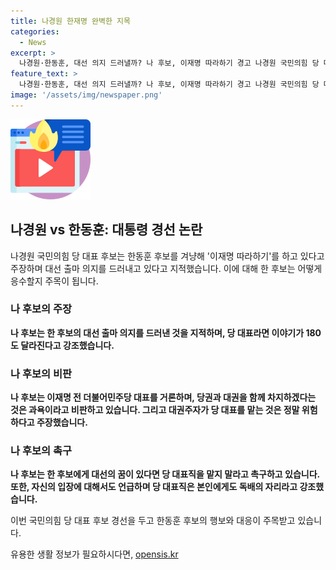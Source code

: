 ```yaml
---
title: 나경원 한재명 완벽한 지목
categories:
  - News
excerpt: >
  나경원·한동훈, 대선 의지 드러낼까? 나 후보, 이재명 따라하기 경고 나경원 국민의힘 당 대표 후보는 한동훈 후보를 향해 이재명을 따라 하고 있다고 지적하며, 대선 출마 의지를 드러낸 한 후보를 비판했다. 또한 대권주자가 당 대표직을 맡는 것은 위험하며, 당 대표직에서 물러나지 않는다면 한재명이 된다고 주장했다. 나 후보는 한 후보에 대해 대선의 꿈이 있다면 당 대표직은 맡지 말아야 한다고 촉구했다.
feature_text: >
  나경원·한동훈, 대선 의지 드러낼까? 나 후보, 이재명 따라하기 경고 나경원 국민의힘 당 대표 후보는 한동훈 후보를 향해 이재명을 따라 하고 있다고 지적하며, 대선 출마 의지를 드러낸 한 후보를 비판했다. 또한 대권주자가 당 대표직을 맡는 것은 위험하며, 당 대표직에서 물러나지 않는다면 한재명이 된다고 주장했다. 나 후보는 한 후보에 대해 대선의 꿈이 있다면 당 대표직은 맡지 말아야 한다고 촉구했다.
image: '/assets/img/newspaper.png'
---
```


<p><img src="/assets/img/news.png" alt="rentncar 속보" /></p>

<h2 data-ke-size="size26">나경원 vs 한동훈: 대통령 경선 논란</h2>

<p data-ke-size="size16">나경원 국민의힘 당 대표 후보는 한동훈 후보를 겨냥해 '이재명 따라하기'를 하고 있다고 주장하며 대선 출마 의지를 드러내고 있다고 지적했습니다. 이에 대해 한 후보는 어떻게 응수할지 주목이 됩니다.</p>

<h3><b>나 후보의 주장</b></h3>

<p data-ke-size="size16"><b>나 후보는 한 후보의 대선 출마 의지를 드러낸 것을 지적하며, 당 대표라면 이야기가 180도 달라진다고 강조했습니다.</b></p>

<h3><b>나 후보의 비판</b></h3>

<p data-ke-size="size16"><b>나 후보는 이재명 전 더불어민주당 대표를 거론하며, 당권과 대권을 함께 차지하겠다는 것은 과욕이라고 비판하고 있습니다. 그리고 대권주자가 당 대표를 맡는 것은 정말 위험하다고 주장했습니다.</b></p>

<h3><b>나 후보의 촉구</b></h3>

<p data-ke-size="size16"><b>나 후보는 한 후보에게 대선의 꿈이 있다면 당 대표직을 맡지 말라고 촉구하고 있습니다. 또한, 자신의 입장에 대해서도 언급하며 당 대표직은 본인에게도 독배의 자리라고 강조했습니다.</b></p>

<p>이번 국민의힘 당 대표 후보 경선을 두고 한동훈 후보의 행보와 대응이 주목받고 있습니다.</p>
유용한 생활 정보가 필요하시다면, <a href="https://opensis.kr" rel="dofollow">opensis.kr</a>


